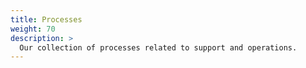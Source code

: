 ```yaml
---
title: Processes
weight: 70
description: >
  Our collection of processes related to support and operations.
---
```

